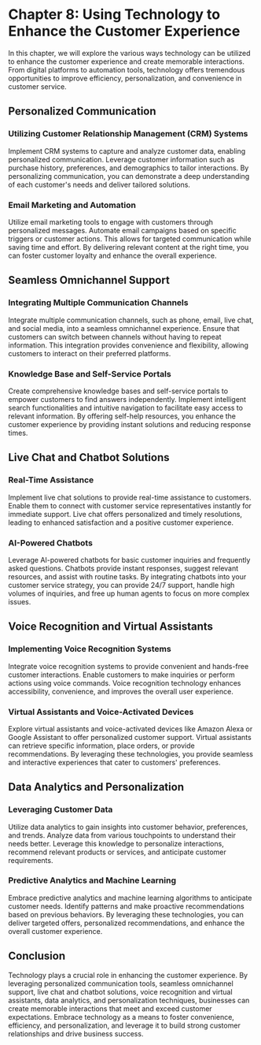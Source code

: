 Chapter 8: Using Technology to Enhance the Customer Experience
==============================================================

In this chapter, we will explore the various ways technology can be utilized to enhance the customer experience and create memorable interactions. From digital platforms to automation tools, technology offers tremendous opportunities to improve efficiency, personalization, and convenience in customer service.

Personalized Communication
--------------------------

### Utilizing Customer Relationship Management (CRM) Systems

Implement CRM systems to capture and analyze customer data, enabling personalized communication. Leverage customer information such as purchase history, preferences, and demographics to tailor interactions. By personalizing communication, you can demonstrate a deep understanding of each customer's needs and deliver tailored solutions.

### Email Marketing and Automation

Utilize email marketing tools to engage with customers through personalized messages. Automate email campaigns based on specific triggers or customer actions. This allows for targeted communication while saving time and effort. By delivering relevant content at the right time, you can foster customer loyalty and enhance the overall experience.

Seamless Omnichannel Support
----------------------------

### Integrating Multiple Communication Channels

Integrate multiple communication channels, such as phone, email, live chat, and social media, into a seamless omnichannel experience. Ensure that customers can switch between channels without having to repeat information. This integration provides convenience and flexibility, allowing customers to interact on their preferred platforms.

### Knowledge Base and Self-Service Portals

Create comprehensive knowledge bases and self-service portals to empower customers to find answers independently. Implement intelligent search functionalities and intuitive navigation to facilitate easy access to relevant information. By offering self-help resources, you enhance the customer experience by providing instant solutions and reducing response times.

Live Chat and Chatbot Solutions
-------------------------------

### Real-Time Assistance

Implement live chat solutions to provide real-time assistance to customers. Enable them to connect with customer service representatives instantly for immediate support. Live chat offers personalized and timely resolutions, leading to enhanced satisfaction and a positive customer experience.

### AI-Powered Chatbots

Leverage AI-powered chatbots for basic customer inquiries and frequently asked questions. Chatbots provide instant responses, suggest relevant resources, and assist with routine tasks. By integrating chatbots into your customer service strategy, you can provide 24/7 support, handle high volumes of inquiries, and free up human agents to focus on more complex issues.

Voice Recognition and Virtual Assistants
----------------------------------------

### Implementing Voice Recognition Systems

Integrate voice recognition systems to provide convenient and hands-free customer interactions. Enable customers to make inquiries or perform actions using voice commands. Voice recognition technology enhances accessibility, convenience, and improves the overall user experience.

### Virtual Assistants and Voice-Activated Devices

Explore virtual assistants and voice-activated devices like Amazon Alexa or Google Assistant to offer personalized customer support. Virtual assistants can retrieve specific information, place orders, or provide recommendations. By leveraging these technologies, you provide seamless and interactive experiences that cater to customers' preferences.

Data Analytics and Personalization
----------------------------------

### Leveraging Customer Data

Utilize data analytics to gain insights into customer behavior, preferences, and trends. Analyze data from various touchpoints to understand their needs better. Leverage this knowledge to personalize interactions, recommend relevant products or services, and anticipate customer requirements.

### Predictive Analytics and Machine Learning

Embrace predictive analytics and machine learning algorithms to anticipate customer needs. Identify patterns and make proactive recommendations based on previous behaviors. By leveraging these technologies, you can deliver targeted offers, personalized recommendations, and enhance the overall customer experience.

Conclusion
----------

Technology plays a crucial role in enhancing the customer experience. By leveraging personalized communication tools, seamless omnichannel support, live chat and chatbot solutions, voice recognition and virtual assistants, data analytics, and personalization techniques, businesses can create memorable interactions that meet and exceed customer expectations. Embrace technology as a means to foster convenience, efficiency, and personalization, and leverage it to build strong customer relationships and drive business success.
